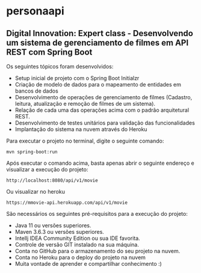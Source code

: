 # personaapi
<h2>Digital Innovation: Expert class - Desenvolvendo um sistema de gerenciamento de filmes em API REST com Spring Boot</h2>
 
Os seguintes tópicos foram desenvolvidos:

* Setup inicial de projeto com o Spring Boot Initialzr
* Criação de modelo de dados para o mapeamento de entidades em bancos de dados
* Desenvolvimento de operações de gerenciamento de filmes (Cadastro, leitura, atualização e remoção de filmes de um sistema).
* Relação de cada uma das operações acima com o padrão arquitetural REST.
* Desenvolvimento de testes unitários para validação das funcionalidades
* Implantação do sistema na nuvem através do Heroku

Para executar o projeto no terminal, digite o seguinte comando:

```shell script
mvn spring-boot:run 
```

Após executar o comando acima, basta apenas abrir o seguinte endereço e visualizar a execução do projeto:

```
http://localhost:8080/api/v1/movie
```

Ou visualizar no heroku

```
https://mmovie-api.herokuapp.com/api/v1/movie
```

São necessários os seguintes pré-requisitos para a execução do projeto:

* Java 11 ou versões superiores.
* Maven 3.6.3 ou versões superiores.
* Intellj IDEA Community Edition ou sua IDE favorita.
* Controle de versão GIT instalado na sua máquina.
* Conta no GitHub para o armazenamento do seu projeto na nuvem.
* Conta no Heroku para o deploy do projeto na nuvem
* Muita vontade de aprender e compartilhar conhecimento :)




